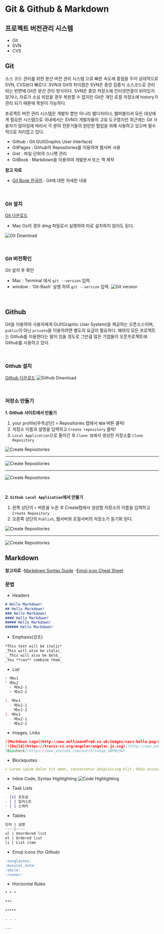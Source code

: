 # Git & Github & Markdown

## 프로젝트 버전관리 시스템 
- Git 
- SVN
- CVS 

## Git
소스 코드 관리를 위한 분산 버전 관리 시스템 으로 빠른 속도에 중점을 두어 상대적으로 SVN, CVS보다 빠르다. 
SVN과 Git의 차이점은 SVN은 중앙 집중식 소스코드로 관리되는 반면에 Git은 분산 관리 방식이다. 
SVN은 중앙 저장소에 인터넷연결이 되어있지 않거나, 자료가 소실 되었을 경우 복원할 수 없지만 Git은 개인 로컬 저장소에 history가 관리 되기 때문에 복원이 가능하다.

프로젝트 버전 관리 시스템은 개발자 뿐만 아니라 웹디자이너, 웹퍼블리셔 모든 대상에게 필요한 시스템으로 국내에서는 SVN이 개발자들의 고유 도구였지만 최근에는 Git 사용자가 많아짐에 따라서 각 분야 전문가들의 원만한 협업을 위해 사용하고 있으며 필수적으로 자리잡고 있다. 

- Github : Git GUI(Graphic User Interface)
- GitPages : Github의 Repositories를 이용하여 웹서버 사용
- Gist : 파일 단위의 스나펫 관리
- GitBook : Markdown을 이용하여 개발문서 또는 책 제작 

**참고 자료**
 - [Git Book 한국어](https://git-scm.com/book/ko/v2) : Git에 대한 자세한 내용

<br>

### Git 설치
[Git 다운로드](https://git-scm.com) 
- Mac Os의 경우 dmg 파일로서 실행하여 따로 설치하지 않아도 된다.

![Git Download](../Resources/images/git-download.png)

<br>

### Git 버전확인
Git 설치 후 확인 
- Mac : Terminal 에서 `git --version` 입력. 
- window : 'Git-Bash' 실행 하여 `git --version` 입력.
![Git version](../Resources/images/git-version.png)

<br>

## Github
Git을 이용하여 사용자에게 GUI(Graphic User System)을 제공하는 오픈소스이며, `public`이 아닌 `private`을 이용하려면 별도의 요금이 필요하다. 해외의 모든 프로젝트는 Github를 이용한다는 말이 있을 정도로 그만큼 많은 기업들이 오픈프로젝트에 Github를 사용하고 있다.

<br>

### Github 설치
[Github 다운로드](https://www.github.com)
![Github Download](../Resources/images/github-download.png)

<br>

### 저장소 만들기
**1. Github 사이트에서 만들기**

 1) your profile[우측상단] > Repositories 탭에서 `NEW` 버튼 클릭!<br>
 2) 저장소 이름과 설명을 입력하고 `Create repository` 클릭!<br>
 3) `Local Application`으로 돌아간 후 `Clone 탭`에서 생성한 저장소를 `Clone Repository`<br>

![Create Repositories](../Resources/images/github-new.png)

***
![Create Repositories](../Resources/images/github-new-detail.png)

***
![Create Repositories](../Resources/images/github-local-application-clone.png)

<br>

**2. `Github Local Application`에서 만들기**

1) 왼쪽 상단의 `+` 버튼을 누른 후 Create탭에서 생성할 저장소의 이름을 입력하고 `Create Repository`<br>
2) 오른쪽 상단의 `Publish`, 웹서버와 로컬서버의 저장소가 동기화 된다.<br>

![Create Repositories](../Resources/images/github-local-application-new.png)

***

![Create Repositories](../Resources/images/github-local-application-new-publish.png)


## Markdown 
**참고자료**
-[Markdown Syntax Guide](https://guides.github.com/features/mastering-markdown/)
-[Emoji icon Cheat Sheet](http://www.emoji-cheat-sheet.com/)

### 문법
- Headers
```md
# Hello Markdown!
## Hello Markdown!
### Hello Markdown!
#### Hello Markdown!
##### Hello Markdown!
###### Hello Markdown!
```

- Emphasis(강조)
```md
*This text will be italic*
_This will also be italic_
__This will also be bold__
_You **can** combine them_
```

- List
```md
* 메뉴1
* 메뉴2
  + 메뉴2-1
  + 메뉴2-2

1. 메뉴1
  - 메뉴1-1
  - 메뉴1-2
2. 메뉴2
  - 메뉴2-1
  - 메뉴2-2
```

- Images, Links
```md
![Markdown Logo](http://www.mollieandfred.co.uk/images/sass-belle-pug-money-box-p3368-4608_zoom.jpg)
[![Build](https://travis-ci.org/angular/angular.js.svg)](http://www.youtube.com)
[Bioshock](https://www.youtube.com/watch?v=5qa_xNPNz3w)
```

- Blockquotes
```md
> Lorem ipsum dolor sit amet, consectetur adipisicing elit. Odio accusamus vel, cumque labore officia consequuntur veniam et ullam dolore minima.
```

- Inline Code, Syntax Highlighting
![Code Highlighting](../Resources/images/markdown-highlighting.png)

- Task Lists
```md
- [x] 포토샵
- [ ] 일러스트
- [ ] 스케치
```
- Tables
```md
단어 | 설명
----|----
ul | Unordered list
ol | Ordered list
li | List item
```

- Emoji Icons (for Github)
```md
:sunglasses:
:musical_note:
:smile:
:runner:
```
- Horizontal Rules
```md
* * *

***

*****

- - -

---
```



